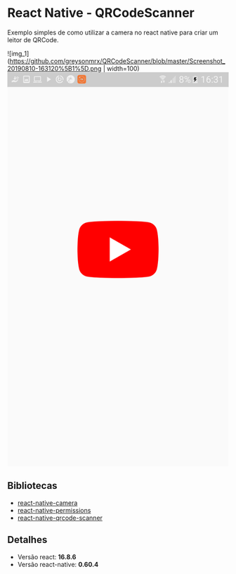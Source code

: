 ﻿# React Native - QRCodeScanner

Exemplo simples de como utilizar a camera no react native para criar um leitor de QRCode.

![img_1](https://github.com/greysonmrx/QRCodeScanner/blob/master/Screenshot_20190810-163120%5B1%5D.png  | width=100)
![img_2](https://github.com/greysonmrx/QRCodeScanner/blob/master/Screenshot_20190810-163126%5B1%5D.png)

## Bibliotecas
* [react-native-camera](https://github.com/react-native-community/react-native-camera)
* [react-native-permissions](https://github.com/react-native-community/react-native-permissions)
* [react-native-qrcode-scanner](https://github.com/moaazsidat/react-native-qrcode-scanner)

## Detalhes
* Versão react: **16.8.6**
* Versão react-native: **0.60.4**
